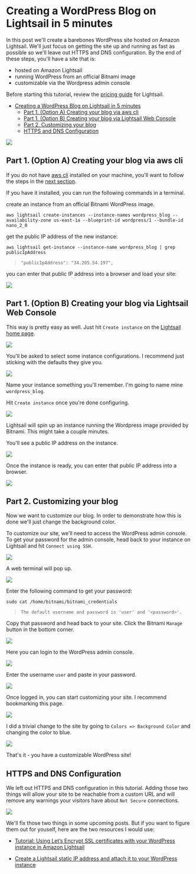 # Creating a WordPress Blog on Lightsail in 5 minutes

In this post we'll create a barebones WordPress site hosted on Amazon Lightsail. We'll just focus on getting the site up and running as fast as possible so we'll leave out HTTPS and DNS configuration. By the end of these steps, you'll have a site that is:

- hosted on Amazon Lightsail
- running WordPress from an official Bitnami image
- customizable via the Wordpress admin console

Before starting this tutorial, review the [pricing guide](https://aws.amazon.com/lightsail/pricing/) for Lightsail. 

- [Creating a WordPress Blog on Lightsail in 5 minutes](#creating-a-wordpress-blog-on-lightsail-in-5-minutes)
  - [Part 1. (Option A) Creating your blog via aws cli](#part-1-option-a-creating-your-blog-via-aws-cli)
  - [Part 1. (Option B) Creating your blog via Lightsail Web Console](#part-1-option-b-creating-your-blog-via-lightsail-web-console)
  - [Part 2. Customizing your blog](#part-2-customizing-your-blog)
  - [HTTPS and DNS Configuration](#https-and-dns-configuration)

![](https://github.com/evmarts/blogs/raw/master/Creating%20a%20Wordpress%20Blog%20on%20Lightsail%20in%205%20minutes/figs/2020-06-28-14-02-38.png)

## Part 1. (Option A) Creating your blog via aws cli 

If you do not have [aws cli](https://aws.amazon.com/cli/) installed on your machine, you'll want to follow the steps in the [next section](#part-1-option-b-creating-your-blog-via-lightsail-web-console). 

If you have it installed, you can run the following commands in a terminal. 

<cmd>

create an instance from an official Bitnami WordPress image. 

```
aws lightsail create-instances --instance-names wordpress_blog --availability-zone us-east-1a --blueprint-id wordpress/1 --bundle-id nano_2_0
```

</cmd>

<cmd>

get the public IP address of the new instance:


```
aws lightsail get-instance --instance-name wordpress_blog | grep publicIpAddress
```

</cmd>

> `"publicIpAddress": "34.205.54.197",`

you can enter that public IP address into a browser and load your site:

![](https://github.com/evmarts/blogs/raw/master/Creating%20a%20Wordpress%20Blog%20on%20Lightsail%20in%205%20minutes/figs/2020-06-28-10-55-55.png)

## Part 1. (Option B) Creating your blog via Lightsail Web Console 

This way is pretty easy as well. Just hit `Create instance` on the [Lightsail home page](https://lightsail.aws.amazon.com/ls/webapp/home/instances).

![](https://github.com/evmarts/blogs/raw/master/Creating%20a%20Wordpress%20Blog%20on%20Lightsail%20in%205%20minutes/figs/2020-06-28-12-43-47.png)

You'll be asked to select some instance configurations. I recommend just sticking with the defaults they give you. 

![](https://github.com/evmarts/blogs/raw/master/Creating%20a%20Wordpress%20Blog%20on%20Lightsail%20in%205%20minutes/figs/2020-06-28-12-50-37.png)

Name your instance something you'll remember. I'm going to name mine `wordpress_blog`.

Hit `Create instance` once you're done configuring. 

![](https://github.com/evmarts/blogs/raw/master/Creating%20a%20Wordpress%20Blog%20on%20Lightsail%20in%205%20minutes/figs/2020-06-28-12-50-49.png)

Lightsail will spin up an instance running the Wordpress image provided by Bitnami. This might take a couple minutes.

You'll see a public IP address on the instance. 

![](https://github.com/evmarts/blogs/raw/master/Creating%20a%20Wordpress%20Blog%20on%20Lightsail%20in%205%20minutes/figs/2020-06-28-12-51-00.png)

Once the instance is ready, you can enter that public IP address into a browser.

![](https://github.com/evmarts/blogs/raw/master/Creating%20a%20Wordpress%20Blog%20on%20Lightsail%20in%205%20minutes/figs/2020-06-28-10-55-55.png)

## Part 2. Customizing your blog

Now we want to customize our blog. In order to demonstrate how this is done we'll just change the background color. 

To customize our site, we'll need to access the WordPress admin console. To get your password for the admin console, head back to your instance on Lightsail and hit `Connect using SSH`.

![](https://github.com/evmarts/blogs/raw/master/Creating%20a%20Wordpress%20Blog%20on%20Lightsail%20in%205%20minutes/figs/2020-06-28-11-29-54.png)

A web terminal will pop up. 

![](https://github.com/evmarts/blogs/raw/master/Creating%20a%20Wordpress%20Blog%20on%20Lightsail%20in%205%20minutes/figs/2020-06-28-11-33-31.png)

Enter the following command to get your password:

```
sudo cat /home/bitnami/bitnami_credentials
```

> `The default username and password is 'user' and '<password>'.`

Copy that password and head back to your site. Click the Bitnami `Manage` button in the bottom corner.

![](https://github.com/evmarts/blogs/raw/master/Creating%20a%20Wordpress%20Blog%20on%20Lightsail%20in%205%20minutes/figs/2020-06-28-11-40-53.png)

Here you can login to the WordPress admin console.

![](https://github.com/evmarts/blogs/raw/master/Creating%20a%20Wordpress%20Blog%20on%20Lightsail%20in%205%20minutes/figs/2020-06-28-11-49-44.png)

Enter the username `user` and paste in your password.

![](https://github.com/evmarts/blogs/raw/master/Creating%20a%20Wordpress%20Blog%20on%20Lightsail%20in%205%20minutes/figs/2020-06-28-11-56-42.png)

Once logged in, you can start customizing your site. I recommend bookmarking this page.

![](https://github.com/evmarts/blogs/raw/master/Creating%20a%20Wordpress%20Blog%20on%20Lightsail%20in%205%20minutes/figs/2020-06-28-11-56-56.png)

I did a trivial change to the site by going to `Colors => Background Color` and changing the color to blue.

![](https://github.com/evmarts/blogs/raw/master/Creating%20a%20Wordpress%20Blog%20on%20Lightsail%20in%205%20minutes/figs/2020-06-28-11-57-07.png)

That's it - you have a customizable WordPress site! 

## HTTPS and DNS Configuration

We left out HTTPS and DNS configuration in this tutorial. Adding those two things will allow your site to be reachable from a custom URL and will remove any warnings your visitors have about `Not Secure` connections.

![](https://github.com/evmarts/blogs/raw/master/Creating%20a%20Wordpress%20Blog%20on%20Lightsail%20in%205%20minutes/figs/2020-06-28-13-37-45.png)

We'll fix those two things in some upcoming posts. But if you want to figure them out for youself, here are the two resources I would use:

- [Tutorial: Using Let’s Encrypt SSL certificates with your WordPress instance in Amazon Lightsail](https://lightsail.aws.amazon.com/ls/docs/en_us/articles/amazon-lightsail-using-lets-encrypt-certificates-with-wordpress)

- [Create a Lightsail static IP address and attach it to your WordPress instance](https://lightsail.aws.amazon.com/ls/docs/en_us/articles/amazon-lightsail-tutorial-launching-and-configuring-wordpress#tutorial-launching-and-configuring-wordpress-creating-a-lightsail-static-ip)
  

